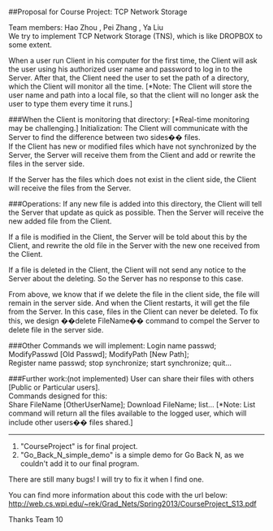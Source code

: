 ##Proposal for Course Project: TCP Network Storage

Team members: Hao Zhou , Pei Zhang , Ya Liu        
We try to implement TCP Network Storage (TNS), which is like DROPBOX to some extent.      

When a user run Client in his computer for the first time, the Client will ask the user using his authorized user name and password to log in to the Server. After that, the Client need the user to set the path of a directory, which the Client will monitor all the time. [*Note: The Client will store the user name and path into a local file, so that the client will no longer ask the user to type them every time it runs.]       

###When the Client is monitoring that directory: [*Real-time monitoring may be challenging.]
Initialization: The Client will communicate with the Server to find the difference between two sides�� files.       
If the Client has new or modified files which have not synchronized by the Server, the Server will receive them from the Client and add or rewrite the files in the server side.      

If the Server has the files which does not exist in the client side, the Client will receive the files from the Server.      
 
###Operations:
If any new file is added into this directory, the Client will tell the Server that update as quick as possible. Then the Server will receive the new added file from the Client.       
      
If a file is modified in the Client, the Server will be told about this by the Client, and rewrite the old file in the Server with the new one received from the Client.       
      
If a file is deleted in the Client, the Client will not send any notice to the Server about the deleting. So the Server has no response to this case.      
       
From above, we know that if we delete the file in the client side, the file will remain in the server side. And when the Client restarts, it will get the file from the Server. In this case, files in the Client can never be deleted. To fix this, we design ��delete FileName�� command to compel the Server to delete file in the server side.        

###Other Commands we will implement:
Login name passwd;	ModifyPasswd [Old Passwd];	ModifyPath [New Path];    
Register name passwd;	stop synchronize; 	start synchronize; 	quit...    

###Further work:(not implemented)
User can share their files with others [Public or Particular users].       
Commands designed for this:       
Share FileName [OtherUserName];  Download FileName;	list... [*Note: List command will return all the files available to the logged user, which will include other users�� files shared.]

--------------------
1. "CourseProject" is for final project.
2. "Go_Back_N_simple_demo" is a simple demo for Go Back N, as we couldn't add it to our final program.

There are still many bugs! I will try to fix it when I find one.


You can find more information about this code with the url below:
http://web.cs.wpi.edu/~rek/Grad_Nets/Spring2013/CourseProject_S13.pdf

Thanks
Team 10
